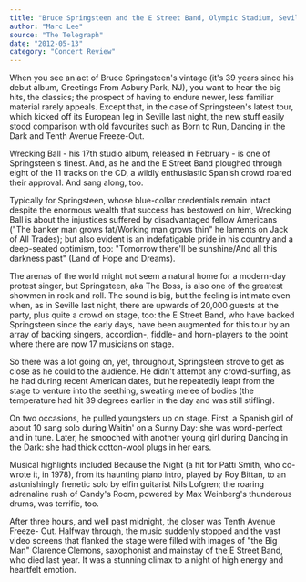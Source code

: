 ```yaml
---
title: "Bruce Springsteen and the E Street Band, Olympic Stadium, Seville"
author: "Marc Lee"
source: "The Telegraph"
date: "2012-05-13"
category: "Concert Review"
---
```


When you see an act of Bruce Springsteen's vintage (it's 39 years since his debut album, Greetings From Asbury Park, NJ), you want to hear the big hits, the classics; the prospect of having to endure newer, less familiar material rarely appeals. Except that, in the case of Springsteen's latest tour, which kicked off its European leg in Seville last night, the new stuff easily stood comparison with old favourites such as Born to Run, Dancing in the Dark and Tenth Avenue Freeze-Out.

Wrecking Ball - his 17th studio album, released in February - is one of Springsteen's finest. And, as he and the E Street Band ploughed through eight of the 11 tracks on the CD, a wildly enthusiastic Spanish crowd roared their approval. And sang along, too.

Typically for Springsteen, whose blue-collar credentials remain intact despite the enormous wealth that success has bestowed on him, Wrecking Ball is about the injustices suffered by disadvantaged fellow Americans ("The banker man grows fat/Working man grows thin" he laments on Jack of All Trades); but also evident is an indefatigable pride in his country and a deep-seated optimism, too: "Tomorrow there'll be sunshine/And all this darkness past" (Land of Hope and Dreams).

The arenas of the world might not seem a natural home for a modern-day protest singer, but Springsteen, aka The Boss, is also one of the greatest showmen in rock and roll. The sound is big, but the feeling is intimate even when, as in Seville last night, there are upwards of 20,000 guests at the party, plus quite a crowd on stage, too: the E Street Band, who have backed Springsteen since the early days, have been augmented for this tour by an array of backing singers, accordion-, fiddle- and horn-players to the point where there are now 17 musicians on stage.

So there was a lot going on, yet, throughout, Springsteen strove to get as close as he could to the audience. He didn't attempt any crowd-surfing, as he had during recent American dates, but he repeatedly leapt from the stage to venture into the seething, sweating melee of bodies (the temperature had hit 39 degrees earlier in the day and was still stifling).

On two occasions, he pulled youngsters up on stage. First, a Spanish girl of about 10 sang solo during Waitin' on a Sunny Day: she was word-perfect and in tune. Later, he smooched with another young girl during Dancing in the Dark: she had thick cotton-wool plugs in her ears.

Musical highlights included Because the Night (a hit for Patti Smith, who co- wrote it, in 1978), from its haunting piano intro, played by Roy Bittan, to an astonishingly frenetic solo by elfin guitarist Nils Lofgren; the roaring adrenaline rush of Candy's Room, powered by Max Weinberg's thunderous drums, was terrific, too.

After three hours, and well past midnight, the closer was Tenth Avenue Freeze- Out. Halfway through, the music suddenly stopped and the vast video screens that flanked the stage were filled with images of "the Big Man" Clarence Clemons, saxophonist and mainstay of the E Street Band, who died last year. It was a stunning climax to a night of high energy and heartfelt emotion.
